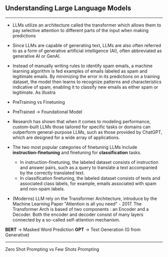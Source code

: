 ## Understanding Large Language Models 
------------------

- LLMs utilize an architecture called the transformer
which allows them to pay selective attention to different parts of the input when
making predictions

- Since LLMs are capable of generating text, LLMs are also often referred to as a form of
generative artificial intelligence (AI), often abbreviated as generative AI or GenAI.

- Instead of manually writing rules to identify spam emails, a machine learning algorithm is fed
examples of emails labeled as spam and legitimate emails. By minimizing the error in its
predictions on a training dataset, the model then learns to recognize patterns and
characteristics indicative of spam, enabling it to classify new emails as either spam or
legitimate.
As illustra

- PreTraining vs Finetuning 
- PreTrained -> Foundational Model

- Research has shown that when it comes to modeling performance, custom-built LLMs
those tailored for specific tasks or domains can outperform general-purpose LLMs, such as
those provided by ChatGPT, which are designed for a wide array of applications. 

- The two most popular categories of finetuning LLMs include **instruction-finetuning** and
finetuning for **classification** tasks. 

    - In instruction-finetuning, the labeled dataset consists of instruction and answer pairs, such as a query to translate a text accompanied by the correctly translated text. 
    - In classification finetuning, the labeled dataset consists of texts and associated class labels, for example, emails associated with spam and non-spam labels.

- (Moderns) LLM rely on the Transformer Architecture, introduce by the Machine Learning Paper "Attention is all you need" - 2017. The Transformer Arch is based of two components : an Encoder and a Decoder. Both the encoder and decoder consist of many layers connected by a so-called self-attention mechanism.


**BERT** -> Masked Word Prediction
**GPT** -> Text Generation (G from Generative)
 
------------------------------------

Zero Shot Prompting vs Few Shots Prompting